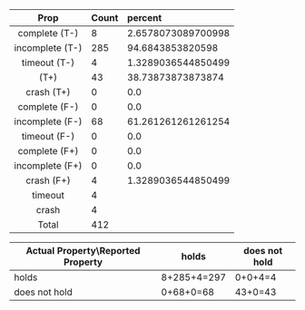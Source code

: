 
| Prop | Count | percent |
|:----:|:------|:--|
|complete   (T-)|8| 2.6578073089700998 |
|incomplete (T-)|285|94.6843853820598 |
|timeout    (T-)|4|1.3289036544850499 |
|           (T+)|43|38.73873873873874 |
|crash      (T+)|0|0.0 |
|complete   (F-)|0|0.0 |
|incomplete (F-)|68|61.261261261261254 |
|timeout    (F-)|0|0.0 |
|complete   (F+)|0|0.0 |
|incomplete (F+)|0|0.0 |
|crash      (F+)|4|1.3289036544850499 |
|timeout        |4|
|crash          |4|
|Total          |412|

| Actual Property\Reported Property | holds | does not hold |
|------------------------------------|-------|---------------|
| holds | 8+285+4=297 | 0+0+4=4 |
| does not hold | 0+68+0=68 | 43+0=43 |

